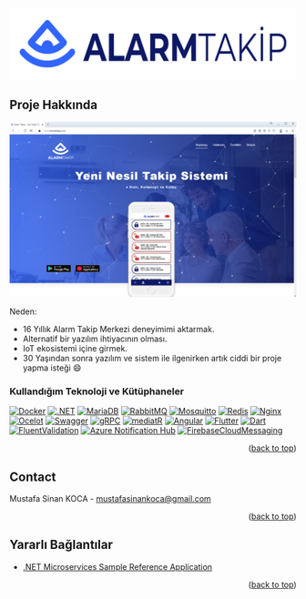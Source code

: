 <!-- Improved compatibility of back to top link: See: https://github.com/othneildrew/Best-README-Template/pull/73 -->
<a name="readme-top"></a>
<!--
*** Thanks for checking out the Best-README-Template. If you have a suggestion
*** that would make this better, please fork the repo and create a pull request
*** or simply open an issue with the tag "enhancement".
*** Don't forget to give the project a star!
*** Thanks again! Now go create something AMAZING! :D
-->



<!-- PROJECT SHIELDS -->
<!--
*** I'm using markdown "reference style" links for readability.
*** Reference links are enclosed in brackets [ ] instead of parentheses ( ).
*** See the bottom of this document for the declaration of the reference variables
*** for contributors-url, forks-url, etc. This is an optional, concise syntax you may use.
*** https://www.markdownguide.org/basic-syntax/#reference-style-links
-->
<!--
[![Contributors][contributors-shield]][contributors-url]
[![Forks][forks-shield]][forks-url]
[![Stargazers][stars-shield]][stars-url]
[![Issues][issues-shield]][issues-url]
[![MIT License][license-shield]][license-url]
[![LinkedIn][linkedin-shield]][linkedin-url]
-->


<!-- PROJECT LOGO -->
<br />
<div align="center">
  <a href="https://alarmtakip.com">
    <img src="images/logo.png" alt="Logo" >
  </a>

 <!-- <h3 align="center">Best-README-Template</h3>

  <p align="center">
    An awesome README template to jumpstart your projects!
    <br />
    <a href="https://github.com/othneildrew/Best-README-Template"><strong>Explore the docs »</strong></a>
    <br />
    <br />
    <a href="https://github.com/othneildrew/Best-README-Template">View Demo</a>
    ·
    <a href="https://github.com/othneildrew/Best-README-Template/issues">Report Bug</a>
    ·
    <a href="https://github.com/othneildrew/Best-README-Template/issues">Request Feature</a>
  </p> -->
</div>



<!-- TABLE OF CONTENTS
<details>
  <summary>Table of Contents</summary>
  <ol>
    <li>
      <a href="#about-the-project">About The Project</a>
      <ul>
        <li><a href="#built-with">Built With</a></li>
      </ul>
    </li>
    <li>
      <a href="#getting-started">Getting Started</a>
      <ul>
        <li><a href="#prerequisites">Prerequisites</a></li>
        <li><a href="#installation">Installation</a></li>
      </ul>
    </li>
    <li><a href="#usage">Usage</a></li>
    <li><a href="#roadmap">Roadmap</a></li>
    <li><a href="#contributing">Contributing</a></li>
    <li><a href="#license">License</a></li>
    <li><a href="#contact">Contact</a></li>
    <li><a href="#acknowledgments">Acknowledgments</a></li>
  </ol>
</details>-->



<!-- ABOUT THE PROJECT -->
## Proje Hakkında

[![Product Name Screen Shot][product-screenshot]](https://alarmtakip.com)



Neden:
* 16 Yıllık Alarm Takip Merkezi deneyimimi aktarmak.
* Alternatif bir yazılım ihtiyacının olması.
* IoT ekosistemi içine girmek.
* 30 Yaşından sonra yazılım ve sistem ile ilgenirken artık ciddi bir proje yapma isteği :smile:



### Kullandığım Teknoloji ve Kütüphaneler



[![Docker][Docker]][Docker-url]
[![.NET][.NET]][.NET-url]
[![MariaDB][MariaDB]][MariaDB-url]
[![RabbitMQ][RabbitMQ]][RabbitMQ-url]
[![Mosquitto][Mosquitto]][Mosquitto-url]
[![Redis][Redis]][Redis-url]
[![Nginx][Nginx]][Nginx-url]
[![Ocelot][Ocelot]][Ocelot-url]
[![Swagger][Swagger]][Swagger-url]
[![gRPC][gRPC]][gRPC-url]
[![mediatR][mediatR]][mediatR-url]
[![Angular][Angular]][Angular-url]
[![Flutter][Flutter]][Flutter-url]
[![Dart][Dart]][Dart-url]
[![FluentValidation][FluentValidation]][FluentValidation-url]
[![Azure Notification Hub][AzureNotificationHub]][AzureNotificationHub-url]
[![FirebaseCloudMessaging][FirebaseCloudMessaging]][FirebaseCloudMessaging-url]


<p align="right">(<a href="#readme-top">back to top</a>)</p>



<!-- ROADMAP -->
<!--## Yol Haritası

- [x] Changelog Ekle.
- [x] Projede kullanacağın teknolojileri tespit et.
- [x] Teknolojiler ile basit uygulamalar yap yada örnek kodlar üzerinde testler gerçekleştir.
- [x] TCP/IP / Comport Katmanını hazırla.
- [x] 
- [ ] Add Additional Templates w/ Examples
- [ ] Add "components" document to easily copy & paste sections of the readme
- [ ] Multi-language Support
    - [ ] Chinese
    - [ ] Spanish

See the [open issues](https://github.com/othneildrew/Best-README-Template/issues) for a full list of proposed features (and known issues).

<p align="right">(<a href="#readme-top">back to top</a>)</p> -->



<!-- CONTACT -->
## Contact

Mustafa Sinan KOCA -  mustafasinankoca@gmail.com


<p align="right">(<a href="#readme-top">back to top</a>)</p>

<!--# Changelog

## v1.0.0

### Added or Changed
- Added this changelog :)
- Fixed typos in both templates
- Back to top links
- Added more "Built With" frameworks/libraries
- Changed table of contents to start collapsed
- Added checkboxes for major features on roadmap

### Removed

- Some packages/libraries from acknowledgements I no longer use
 -->
<!-- ACKNOWLEDGMENTS -->
## Yararlı Bağlantılar


* [.NET Microservices Sample Reference Application](https://github.com/dotnet-architecture/eShopOnContainers)


<p align="right">(<a href="#readme-top">back to top</a>)</p>



<!-- MARKDOWN LINKS & IMAGES -->
<!-- https://www.markdownguide.org/basic-syntax/#reference-style-links -->
[contributors-shield]: https://img.shields.io/github/contributors/othneildrew/Best-README-Template.svg?style=for-the-badge
[contributors-url]: https://github.com/othneildrew/Best-README-Template/graphs/contributors
[forks-shield]: https://img.shields.io/github/forks/othneildrew/Best-README-Template.svg?style=for-the-badge
[forks-url]: https://github.com/othneildrew/Best-README-Template/network/members
[stars-shield]: https://img.shields.io/github/stars/othneildrew/Best-README-Template.svg?style=for-the-badge
[stars-url]: https://github.com/othneildrew/Best-README-Template/stargazers
[issues-shield]: https://img.shields.io/github/issues/othneildrew/Best-README-Template.svg?style=for-the-badge
[issues-url]: https://github.com/othneildrew/Best-README-Template/issues
[license-shield]: https://img.shields.io/github/license/othneildrew/Best-README-Template.svg?style=for-the-badge
[license-url]: https://github.com/othneildrew/Best-README-Template/blob/master/LICENSE.txt
[linkedin-shield]: https://img.shields.io/badge/-LinkedIn-black.svg?style=for-the-badge&logo=linkedin&colorB=555
[linkedin-url]: https://linkedin.com/in/othneildrew
[product-screenshot]: images/screenshot.png

[Docker]:https://img.shields.io/badge/docker-%230db7ed.svg?style=for-the-badge&logo=docker&logoColor=white
[Docker-url]: https://docker.com/
[.NET]:https://img.shields.io/badge/.NET-5C2D91?style=for-the-badge&logo=.net&logoColor=white
[.NET-url]: https://dotnet.microsoft.com/en-us/
[RabbitMQ]:https://img.shields.io/badge/Rabbitmq-FF6600?style=for-the-badge&logo=rabbitmq&logoColor=white
[RabbitMQ-url]: https://www.rabbitmq.com
[Mosquitto]:https://img.shields.io/badge/mosquitto-%233C5280.svg?style=for-the-badge&logo=eclipsemosquitto&logoColor=white
[Mosquitto-url]: https://mosquitto.org
[Redis]:https://img.shields.io/badge/redis-%23DD0031.svg?style=for-the-badge&logo=redis&logoColor=white
[Redis-url]: https://redis.io
[Nginx]:https://img.shields.io/badge/nginx-%23009639.svg?style=for-the-badge&logo=nginx&logoColor=white
[Nginx-url]: https://www.nginx.com
[Ocelot]:https://img.shields.io/badge/ocelot.gateway-000000?style=for-the-badge&logo=ocelot&logoColor=white
[Ocelot-url]: https://github.com/threemammals/ocelot
[Swagger]:https://img.shields.io/badge/-Swagger-%23Clojure?style=for-the-badge&logo=swagger&logoColor=white
[Swagger-url]: https://swagger.io
[gRPC]:https://img.shields.io/badge/GRPC-5ac5c5?style=for-the-badge&logo=grpc&logoColor=white
[gRPC-url]: https://grpc.io
[mediatR]:https://img.shields.io/badge/MediatR-1695CA?style=for-the-badge&logo=MediatR&logoColor=white
[mediatR-url]: https://github.com/jbogard/MediatR
[Angular]:https://img.shields.io/badge/angular-%23DD0031.svg?style=for-the-badge&logo=angular&logoColor=white
[Angular-url]: https://angular.io
[Flutter]:https://img.shields.io/badge/Flutter-%2302569B.svg?style=for-the-badge&logo=Flutter&logoColor=white
[Flutter-url]: https://flutter.dev
[Dart]:https://img.shields.io/badge/dart-%230175C2.svg?style=for-the-badge&logo=dart&logoColor=white
[Dart-url]: https://dart.dev
[FluentValidation]:https://img.shields.io/badge/FluentValidation-FF0000.svg?style=for-the-badge&logo=FluentValidation&logoColor=white
[FluentValidation-url]: https://github.com/FluentValidation/FluentValidation
[AzureNotificationHub]:https://img.shields.io/badge/AzureNotificationHub-%230072C6.svg?style=for-the-badge&logo=microsoftazure&logoColor=white
[AzureNotificationHub-url]: https://azure.microsoft.com/en-us/products/notification-hubs/#overview
[FirebaseCloudMessaging]:https://img.shields.io/badge/FirebaseCloudMessaging-%23039BE5.svg?style=for-the-badge&logo=firebase
[FirebaseCloudMessaging-url]: https://firebase.google.com/docs/cloud-messaging
[MariaDB]:https://img.shields.io/badge/MariaDB-003545?style=for-the-badge&logo=mariadb&logoColor=white
[MariaDB-url]: [https://firebase.google.com/docs/cloud-messaging](https://mariadb.org)


